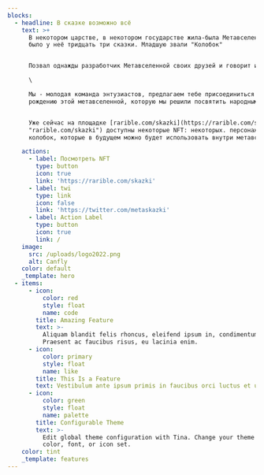 ```yaml
---
blocks:
  - headline: В сказке возможно всё
    text: >+
      В некотором царстве, в некотором государстве жила-была Метавселенная, и
      было у неё тридцать три сказки. Младшую звали "Колобок"


      Позвал однажды разработчик Метавселенной своих друзей и говорит им:\

      \

      Мы - молодая команда энтузиастов, предлагаем тебе присоединиться к
      рождению этой метавселенной, которую мы решили посвятить народным сказках


      Уже сейчас на площадке [rarible.com/skazki](https://rarible.com/skazki
      "rarible.com/skazki") доступны некоторые NFT: некоторых. персонажей сказки
      колобок, которые в будущем можно будет использовать внутри метавселенной

    actions:
      - label: Посмотреть NFT
        type: button
        icon: true
        link: 'https://rarible.com/skazki'
      - label: twi
        type: link
        icon: false
        link: 'https://twitter.com/metaskazki'
      - label: Action Label
        type: button
        icon: true
        link: /
    image:
      src: /uploads/logo2022.png
      alt: Canfly
    color: default
    _template: hero
  - items:
      - icon:
          color: red
          style: float
          name: code
        title: Amazing Feature
        text: >-
          Aliquam blandit felis rhoncus, eleifend ipsum in, condimentum nibh.
          Praesent ac faucibus risus, eu lacinia enim.
      - icon:
          color: primary
          style: float
          name: like
        title: This Is a Feature
        text: Vestibulum ante ipsum primis in faucibus orci luctus et ultrices.
      - icon:
          color: green
          style: float
          name: palette
        title: Configurable Theme
        text: >-
          Edit global theme configuration with Tina. Change your theme's primary
          color, font, or icon set.
    color: tint
    _template: features
---
```


